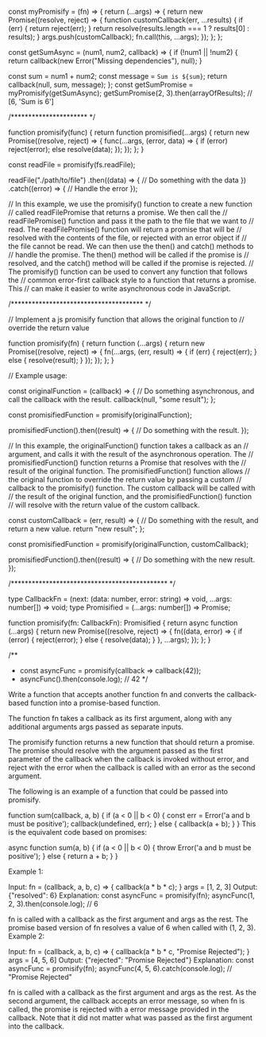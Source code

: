 const myPromisify = (fn) => {
  return (...args) => {
    return new Promise((resolve, reject) => {
      function customCallback(err, ...results) {
        if (err) {
          return reject(err);
        }
        return resolve(results.length === 1 ? results[0] : results);
      }
      args.push(customCallback);
      fn.call(this, ...args);
    });
  };
};

const getSumAsync = (num1, num2, callback) => {
  if (!num1 || !num2) {
    return callback(new Error("Missing dependencies"), null);
  }

  const sum = num1 + num2;
  const message = `Sum is ${sum}`;
  return callback(null, sum, message);
};
const getSumPromise = myPromisify(getSumAsync);
getSumPromise(2, 3).then(arrayOfResults); // [6, 'Sum is 6']

/********************** */

function promisify(func) {
  return function promisified(...args) {
    return new Promise((resolve, reject) => {
      func(...args, (error, data) => {
        if (error) reject(error);
        else resolve(data);
      });
    });
  };
}

const readFile = promisify(fs.readFile);

readFile("./path/to/file")
  .then((data) => {
    // Do something with the data
  })
  .catch((error) => {
    // Handle the error
  });

// In this example, we use the promisify() function to create a new function
// called readFilePromise that returns a promise. We then call the
// readFilePromise() function and pass it the path to the file that we want to
// read. The readFilePromise() function will return a promise that will be
// resolved with the contents of the file, or rejected with an error object if
// the file cannot be read. We can then use the then() and catch() methods to
// handle the promise. The then() method will be called if the promise is
// resolved, and the catch() method will be called if the promise is rejected.
// The promisify() function can be used to convert any function that follows the
// common error-first callback style to a function that returns a promise. This
// can make it easier to write asynchronous code in JavaScript.

/************************************** */

// Implement a js promisify function that allows the original function to
// override the return value

function promisify(fn) {
  return function (...args) {
    return new Promise((resolve, reject) => {
      fn(...args, (err, result) => {
        if (err) {
          reject(err);
        } else {
          resolve(result);
        }
      });
    });
  };
}

// Example usage:

const originalFunction = (callback) => {
  // Do something asynchronous, and call the callback with the result.
  callback(null, "some result");
};

const promisifiedFunction = promisify(originalFunction);

promisifiedFunction().then((result) => {
  // Do something with the result.
});

// In this example, the originalFunction() function takes a callback as an
// argument, and calls it with the result of the asynchronous operation. The
// promisifiedFunction() function returns a Promise that resolves with the
// result of the original function. The promisifiedFunction() function allows
// the original function to override the return value by passing a custom
// callback to the promisify() function. The custom callback will be called with
// the result of the original function, and the promisifiedFunction() function
// will resolve with the return value of the custom callback.

const customCallback = (err, result) => {
  // Do something with the result, and return a new value.
  return "new result";
};

const promisifiedFunction = promisify(originalFunction, customCallback);

promisifiedFunction().then((result) => {
  // Do something with the new result.
});


/********************************************* */

type CallbackFn = (next: (data: number, error: string) => void, ...args: number[]) => void;
type Promisified = (...args: number[]) => Promise<number>;

function promisify(fn: CallbackFn): Promisified {
    return async function (...args) {
        return new Promise((resolve, reject) => {
            fn((data, error) => {
                if (error) {
                    reject(error);
                } else {
                    resolve(data);
                }
            }, ...args);
        });
    };
}

/**
 * const asyncFunc = promisify(callback => callback(42));
 * asyncFunc().then(console.log); // 42
 */


Write a function that accepts another function fn and converts the callback-based function into a promise-based function. 

The function fn takes a callback as its first argument, along with any additional arguments args passed as separate inputs.

The promisify function returns a new function that should return a promise. The promise should resolve with the argument passed as the first parameter of the callback when the callback is invoked without error, and reject with the error when the callback is called with an error as the second argument.

The following is an example of a function that could be passed into promisify.

function sum(callback, a, b) {
  if (a < 0 || b < 0) {
    const err = Error('a and b must be positive');
    callback(undefined, err);
  } else {
    callback(a + b);
  }
}
This is the equivalent code based on promises:

async function sum(a, b) {
  if (a < 0 || b < 0) {
    throw Error('a and b must be positive');
  } else {
    return a + b;
  }
}
 

Example 1:

Input: 
fn = (callback, a, b, c) => {
    callback(a * b * c);
}
args = [1, 2, 3]
Output: {"resolved": 6}
Explanation: 
const asyncFunc = promisify(fn);
asyncFunc(1, 2, 3).then(console.log); // 6

fn is called with a callback as the first argument and args as the rest. The promise based version of fn resolves a value of 6 when called with (1, 2, 3).
Example 2:

Input: 
fn = (callback, a, b, c) => {
    callback(a * b * c, "Promise Rejected");
}
args = [4, 5, 6]
Output: {"rejected": "Promise Rejected"}
Explanation: 
const asyncFunc = promisify(fn);
asyncFunc(4, 5, 6).catch(console.log); // "Promise Rejected"

fn is called with a callback as the first argument and args as the rest. As the second argument, the callback accepts an error message, so when fn is called, the promise is rejected with a error message provided in the callback. Note that it did not matter what was passed as the first argument into the callback.
 